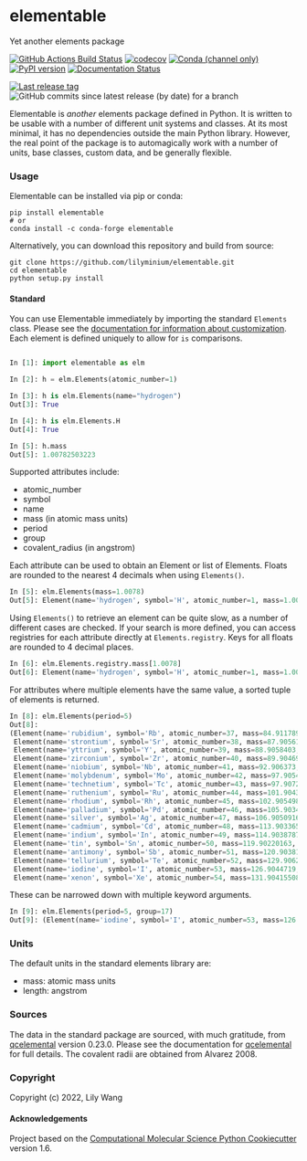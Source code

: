 elementable
==============================
Yet another elements package

[//]: # (Badges)
[![GitHub Actions Build Status](https://github.com/lilyminium/elementable/workflows/CI/badge.svg)](https://github.com/lilyminium/elementable/actions?query=workflow%3ACI)
[![codecov](https://codecov.io/gh/lilyminium/elementable/branch/master/graph/badge.svg)](https://codecov.io/gh/lilyminium/elementable/branch/main)
[![Conda (channel only)](https://img.shields.io/conda/vn/conda-forge/elementable)](https://anaconda.org/conda-forge/elementable)
[![PyPI version](https://badge.fury.io/py/elementable.svg)](https://pypi.org/project/elementable/)
[![Documentation Status](https://readthedocs.org/projects/elementable/badge/?version=latest)](https://elementable.readthedocs.io/en/latest/?badge=latest)

[![Last release tag](https://img.shields.io/github/release-pre/lilyminium/elementable.svg)](https://github.com/lilyminium/elementable/releases) ![GitHub commits since latest release (by date) for a branch](https://img.shields.io/github/commits-since/lilyminium/elementable/latest)


Elementable is *another* elements package defined in Python.
It is written to be usable with a number of different unit systems and classes.
At its most minimal, it has no dependencies outside the main Python library.
However, the real point of the package is to automagically work with a number of units, base classes, custom data, and be generally flexible.

### Usage

Elementable can be installed via pip or conda:

```
pip install elementable
# or
conda install -c conda-forge elementable
```

Alternatively, you can download this repository and build from source:

```
git clone https://github.com/lilyminium/elementable.git
cd elementable
python setup.py install
```

#### Standard

You can use Elementable immediately by importing the standard `Elements` class. Please see the [documentation for information about customization](https://elementable.readthedocs.io/en/latest/customizing.html). Each element is defined uniquely to allow for `is` comparisons.

```python

In [1]: import elementable as elm

In [2]: h = elm.Elements(atomic_number=1)

In [3]: h is elm.Elements(name="hydrogen")
Out[3]: True

In [4]: h is elm.Elements.H
Out[4]: True

In [5]: h.mass
Out[5]: 1.00782503223

```

Supported attributes include:

* atomic_number
* symbol
* name
* mass (in atomic mass units)
* period
* group
* covalent_radius (in angstrom)

Each attribute can be used to obtain an Element or list of Elements. Floats are rounded to the nearest 4 decimals when using `Elements()`.

```python
In [5]: elm.Elements(mass=1.0078)
Out[5]: Element(name='hydrogen', symbol='H', atomic_number=1, mass=1.00782503223, period=1, group=1, covalent_radius=0.31)
```

Using `Elements()` to retrieve an element can be quite slow, as a number of different cases are checked. If your search is more defined, you can access registries for each attribute directly at `Elements.registry`. Keys for all floats are rounded to 4 decimal places.

```python
In [6]: elm.Elements.registry.mass[1.0078]
Out[6]: Element(name='hydrogen', symbol='H', atomic_number=1, mass=1.00782503223, period=1, group=1, covalent_radius=0.31)
```

For attributes where multiple elements have the same value, a sorted tuple of elements is returned.

```python
In [8]: elm.Elements(period=5)
Out[8]:
(Element(name='rubidium', symbol='Rb', atomic_number=37, mass=84.9117897379, period=5, group=1, covalent_radius=2.2),
 Element(name='strontium', symbol='Sr', atomic_number=38, mass=87.9056125, period=5, group=2, covalent_radius=1.95),
 Element(name='yttrium', symbol='Y', atomic_number=39, mass=88.9058403, period=5, group=3, covalent_radius=1.9),
 Element(name='zirconium', symbol='Zr', atomic_number=40, mass=89.9046977, period=5, group=4, covalent_radius=1.75),
 Element(name='niobium', symbol='Nb', atomic_number=41, mass=92.906373, period=5, group=5, covalent_radius=1.64),
 Element(name='molybdenum', symbol='Mo', atomic_number=42, mass=97.90540482, period=5, group=6, covalent_radius=1.54),
 Element(name='technetium', symbol='Tc', atomic_number=43, mass=97.9072124, period=5, group=7, covalent_radius=1.47),
 Element(name='ruthenium', symbol='Ru', atomic_number=44, mass=101.9043441, period=5, group=8, covalent_radius=1.46),
 Element(name='rhodium', symbol='Rh', atomic_number=45, mass=102.905498, period=5, group=9, covalent_radius=1.42),
 Element(name='palladium', symbol='Pd', atomic_number=46, mass=105.9034804, period=5, group=10, covalent_radius=1.39),
 Element(name='silver', symbol='Ag', atomic_number=47, mass=106.9050916, period=5, group=11, covalent_radius=1.45),
 Element(name='cadmium', symbol='Cd', atomic_number=48, mass=113.90336509, period=5, group=12, covalent_radius=1.44),
 Element(name='indium', symbol='In', atomic_number=49, mass=114.903878776, period=5, group=13, covalent_radius=1.42),
 Element(name='tin', symbol='Sn', atomic_number=50, mass=119.90220163, period=5, group=14, covalent_radius=1.39),
 Element(name='antimony', symbol='Sb', atomic_number=51, mass=120.903812, period=5, group=15, covalent_radius=1.39),
 Element(name='tellurium', symbol='Te', atomic_number=52, mass=129.906222748, period=5, group=16, covalent_radius=1.38),
 Element(name='iodine', symbol='I', atomic_number=53, mass=126.9044719, period=5, group=17, covalent_radius=1.39),
 Element(name='xenon', symbol='Xe', atomic_number=54, mass=131.9041550856, period=5, group=18, covalent_radius=1.4))
```

These can be narrowed down with multiple keyword arguments.

```python
In [9]: elm.Elements(period=5, group=17)
Out[9]: (Element(name='iodine', symbol='I', atomic_number=53, mass=126.9044719, period=5, group=17, covalent_radius=1.39),)
```


### Units

The default units in the standard elements library are:

* mass: atomic mass units
* length: angstrom


### Sources


The data in the standard package are sourced, with much gratitude, from [qcelemental](https://github.com/MolSSI/QCElemental) version 0.23.0.
Please see the documentation for [qcelemental](https://docs.qcarchive.molssi.org/projects/QCElemental/en/stable/) for full details.
The covalent radii are obtained from Alvarez 2008.


### Copyright

Copyright (c) 2022, Lily Wang


#### Acknowledgements
 
Project based on the 
[Computational Molecular Science Python Cookiecutter](https://github.com/molssi/cookiecutter-cms) version 1.6.
